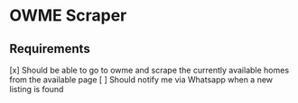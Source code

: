# OWME Scraper


## Requirements
[x] Should be able to go to owme and scrape the currently available homes from the available page
[ ] Should notify me via Whatsapp when a new listing is found